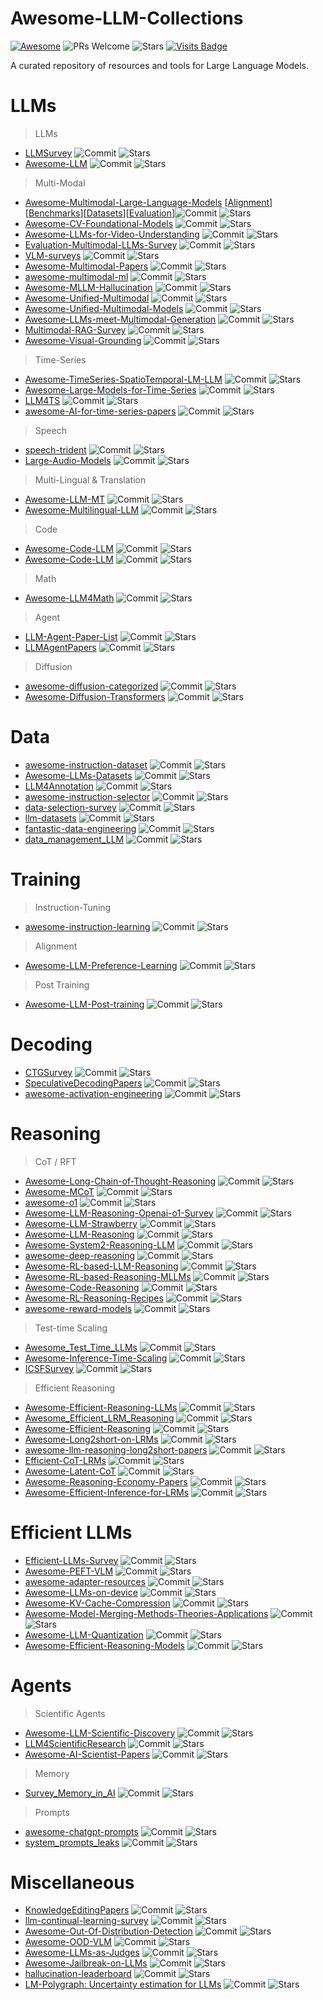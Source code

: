 # Awesome-LLM-Collections
[![Awesome](https://awesome.re/badge.svg)](https://awesome.re) 
![PRs Welcome](https://img.shields.io/badge/PRs-Welcome-green) 
![Stars](https://img.shields.io/github/stars/X1AOX1A/Awesome-LLM-Collections)
[![Visits Badge](https://badges.pufler.dev/visits/X1AOX1A/Awesome-LLM-Collections)](X1AOX1A/Awesome-LLM-Collections)

A curated repository of resources and tools for Large Language Models.


# LLMs

> LLMs

- [LLMSurvey](https://github.com/RUCAIBox/LLMSurvey) ![Commit](https://img.shields.io/github/last-commit/RUCAIBox/LLMSurvey) ![Stars](https://img.shields.io/github/stars/RUCAIBox/LLMSurvey)
- [Awesome-LLM](https://github.com/Hannibal046/Awesome-LLM) ![Commit](https://img.shields.io/github/last-commit/Hannibal046/Awesome-LLM) ![Stars](https://img.shields.io/github/stars/Hannibal046/Awesome-LLM)

> Multi-Modal

- [Awesome-Multimodal-Large-Language-Models](https://github.com/BradyFU/Awesome-Multimodal-Large-Language-Models) [[Alignment](https://github.com/BradyFU/Awesome-Multimodal-Large-Language-Models/tree/Alignment)][[Benchmarks](https://github.com/BradyFU/Awesome-Multimodal-Large-Language-Models/tree/Benchmarks)][[Datasets](https://github.com/BradyFU/Awesome-Multimodal-Large-Language-Models/tree/Datasets)][[Evaluation](https://github.com/BradyFU/Awesome-Multimodal-Large-Language-Models/tree/Evaluation)]![Commit](https://img.shields.io/github/last-commit/BradyFU/Awesome-Multimodal-Large-Language-Models) ![Stars](https://img.shields.io/github/stars/BradyFU/Awesome-Multimodal-Large-Language-Models)
- [Awesome-CV-Foundational-Models](https://github.com/awaisrauf/Awesome-CV-Foundational-Models) ![Commit](https://img.shields.io/github/last-commit/awaisrauf/Awesome-CV-Foundational-Models) ![Stars](https://img.shields.io/github/stars/awaisrauf/Awesome-CV-Foundational-Models)
- [Awesome-LLMs-for-Video-Understanding](https://github.com/yunlong10/Awesome-LLMs-for-Video-Understanding) ![Commit](https://img.shields.io/github/last-commit/yunlong10/Awesome-LLMs-for-Video-Understanding) ![Stars](https://img.shields.io/github/stars/yunlong10/Awesome-LLMs-for-Video-Understanding)
- [Evaluation-Multimodal-LLMs-Survey](https://github.com/swordlidev/Evaluation-Multimodal-LLMs-Survey) ![Commit](https://img.shields.io/github/last-commit/swordlidev/Evaluation-Multimodal-LLMs-Survey) ![Stars](https://img.shields.io/github/stars/swordlidev/Evaluation-Multimodal-LLMs-Survey)
- [VLM-surveys](https://github.com/zli12321/VLM-surveys) ![Commit](https://img.shields.io/github/last-commit/zli12321/VLM-surveys) ![Stars](https://img.shields.io/github/stars/zli12321/VLM-surveys)
- [Awesome-Multimodal-Papers](https://github.com/friedrichor/Awesome-Multimodal-Papers) ![Commit](https://img.shields.io/github/last-commit/friedrichor/Awesome-Multimodal-Papers) ![Stars](https://img.shields.io/github/stars/friedrichor/Awesome-Multimodal-Papers)
- [awesome-multimodal-ml](https://github.com/pliang279/awesome-multimodal-ml) ![Commit](https://img.shields.io/github/last-commit/pliang279/awesome-multimodal-ml) ![Stars](https://img.shields.io/github/stars/pliang279/awesome-multimodal-ml)
- [Awesome-MLLM-Hallucination](https://github.com/showlab/Awesome-MLLM-Hallucination) ![Commit](https://img.shields.io/github/last-commit/showlab/Awesome-MLLM-Hallucination) ![Stars](https://img.shields.io/github/stars/showlab/Awesome-MLLM-Hallucination)
- [Awesome-Unified-Multimodal](https://github.com/Purshow/Awesome-Unified-Multimodal) ![Commit](https://img.shields.io/github/last-commit/Purshow/Awesome-Unified-Multimodal) ![Stars](https://img.shields.io/github/stars/Purshow/Awesome-Unified-Multimodal)
- [Awesome-Unified-Multimodal-Models](https://github.com/showlab/Awesome-Unified-Multimodal-Models) ![Commit](https://img.shields.io/github/last-commit/showlab/Awesome-Unified-Multimodal-Models) ![Stars](https://img.shields.io/github/stars/showlab/Awesome-Unified-Multimodal-Models)
- [Awesome-LLMs-meet-Multimodal-Generation](https://github.com/YingqingHe/Awesome-LLMs-meet-Multimodal-Generation) ![Commit](https://img.shields.io/github/last-commit/YingqingHe/Awesome-LLMs-meet-Multimodal-Generation) ![Stars](https://img.shields.io/github/stars/YingqingHe/Awesome-LLMs-meet-Multimodal-Generation)
- [Multimodal-RAG-Survey](https://github.com/llm-lab-org/Multimodal-RAG-Survey) ![Commit](https://img.shields.io/github/last-commit/llm-lab-org/Multimodal-RAG-Survey) ![Stars](https://img.shields.io/github/stars/llm-lab-org/Multimodal-RAG-Survey)
- [Awesome-Visual-Grounding](https://github.com/linhuixiao/Awesome-Visual-Grounding) ![Commit](https://img.shields.io/github/last-commit/linhuixiao/Awesome-Visual-Grounding) ![Stars](https://img.shields.io/github/stars/linhuixiao/Awesome-Visual-Grounding)

> Time-Series

- [Awesome-TimeSeries-SpatioTemporal-LM-LLM](https://github.com/qingsongedu/Awesome-TimeSeries-SpatioTemporal-LM-LLM) ![Commit](https://img.shields.io/github/last-commit/qingsongedu/Awesome-TimeSeries-SpatioTemporal-LM-LLM) ![Stars](https://img.shields.io/github/stars/qingsongedu/Awesome-TimeSeries-SpatioTemporal-LM-LLM)
- [Awesome-Large-Models-for-Time-Series](https://github.com/SJTU-DMTai/Awesome-Large-Models-for-Time-Series) ![Commit](https://img.shields.io/github/last-commit/SJTU-DMTai/Awesome-Large-Models-for-Time-Series) ![Stars](https://img.shields.io/github/stars/SJTU-DMTai/Awesome-Large-Models-for-Time-Series)
- [LLM4TS](https://github.com/liaoyuhua/LLM4TS) ![Commit](https://img.shields.io/github/last-commit/liaoyuhua/LLM4TS) ![Stars](https://img.shields.io/github/stars/liaoyuhua/LLM4TS)
- [awesome-AI-for-time-series-papers](https://github.com/qingsongedu/awesome-AI-for-time-series-papers) ![Commit](https://img.shields.io/github/last-commit/qingsongedu/awesome-AI-for-time-series-papers) ![Stars](https://img.shields.io/github/stars/qingsongedu/awesome-AI-for-time-series-papers)

> Speech

- [speech-trident](https://github.com/ga642381/speech-trident) ![Commit](https://img.shields.io/github/last-commit/ga642381/speech-trident) ![Stars](https://img.shields.io/github/stars/ga642381/speech-trident)
- [Large-Audio-Models](https://github.com/liusongxiang/Large-Audio-Models) ![Commit](https://img.shields.io/github/last-commit/liusongxiang/Large-Audio-Models) ![Stars](https://img.shields.io/github/stars/liusongxiang/Large-Audio-Models)

> Multi-Lingual & Translation

- [Awesome-LLM-MT](https://github.com/hsing-wang/Awesome-LLM-MT) ![Commit](https://img.shields.io/github/last-commit/hsing-wang/Awesome-LLM-MT) ![Stars](https://img.shields.io/github/stars/hsing-wang/Awesome-LLM-MT)
- [Awesome-Multilingual-LLM](https://github.com/LightChen233/Awesome-Multilingual-LLM) ![Commit](https://img.shields.io/github/last-commit/LightChen233/Awesome-Multilingual-LLM) ![Stars](https://img.shields.io/github/stars/LightChen233/Awesome-Multilingual-LLM)

> Code

- [Awesome-Code-LLM](https://github.com/codefuse-ai/Awesome-Code-LLM) ![Commit](https://img.shields.io/github/last-commit/codefuse-ai/Awesome-Code-LLM) ![Stars](https://img.shields.io/github/stars/codefuse-ai/Awesome-Code-LLM)
- [Awesome-Code-LLM](https://github.com/huybery/Awesome-Code-LLM) ![Commit](https://img.shields.io/github/last-commit/huybery/Awesome-Code-LLM) ![Stars](https://img.shields.io/github/stars/huybery/Awesome-Code-LLM)

> Math

- [Awesome-LLM4Math](https://github.com/tongyx361/Awesome-LLM4Math) ![Commit](https://img.shields.io/github/last-commit/tongyx361/Awesome-LLM4Math) ![Stars](https://img.shields.io/github/stars/tongyx361/Awesome-LLM4Math)

> Agent

- [LLM-Agent-Paper-List](https://github.com/WooooDyy/LLM-Agent-Paper-List) ![Commit](https://img.shields.io/github/last-commit/WooooDyy/LLM-Agent-Paper-List) ![Stars](https://img.shields.io/github/stars/WooooDyy/LLM-Agent-Paper-List)
- [LLMAgentPapers](https://github.com/zjunlp/LLMAgentPapers) ![Commit](https://img.shields.io/github/last-commit/zjunlp/LLMAgentPapers) ![Stars](https://img.shields.io/github/stars/zjunlp/LLMAgentPapers)

> Diffusion

- [awesome-diffusion-categorized](https://github.com/wangkai930418/awesome-diffusion-categorized) ![Commit](https://img.shields.io/github/last-commit/wangkai930418/awesome-diffusion-categorized) ![Stars](https://img.shields.io/github/stars/wangkai930418/awesome-diffusion-categorized)
- [Awesome-Diffusion-Transformers](https://www.shoufachen.com/Awesome-Diffusion-Transformers/) ![Commit](https://img.shields.io/github/last-commit/ShoufaChen/Awesome-Diffusion-Transformers) ![Stars](https://img.shields.io/github/stars/ShoufaChen/Awesome-Diffusion-Transformers)

# Data

- [awesome-instruction-dataset](https://github.com/yaodongC/awesome-instruction-dataset) ![Commit](https://img.shields.io/github/last-commit/yaodongC/awesome-instruction-dataset) ![Stars](https://img.shields.io/github/stars/yaodongC/awesome-instruction-dataset)
- [Awesome-LLMs-Datasets](https://github.com/lmmlzn/Awesome-LLMs-Datasets) ![Commit](https://img.shields.io/github/last-commit/lmmlzn/Awesome-LLMs-Datasets) ![Stars](https://img.shields.io/github/stars/lmmlzn/Awesome-LLMs-Datasets)
- [LLM4Annotation](https://github.com/Zhen-Tan-dmml/LLM4Annotation) ![Commit](https://img.shields.io/github/last-commit/Zhen-Tan-dmml/LLM4Annotation) ![Stars](https://img.shields.io/github/stars/Zhen-Tan-dmml/LLM4Annotation)
- [awesome-instruction-selector](https://github.com/Bolin97/awesome-instruction-selector) ![Commit](https://img.shields.io/github/last-commit/Bolin97/awesome-instruction-selector) ![Stars](https://img.shields.io/github/stars/Bolin97/awesome-instruction-selector)
- [data-selection-survey](https://github.com/alon-albalak/data-selection-survey) ![Commit](https://img.shields.io/github/last-commit/alon-albalak/data-selection-survey) ![Stars](https://img.shields.io/github/stars/alon-albalak/data-selection-survey)
- [llm-datasets](https://github.com/mlabonne/llm-datasets) ![Commit](https://img.shields.io/github/last-commit/mlabonne/llm-datasets) ![Stars](https://img.shields.io/github/stars/mlabonne/llm-datasets)
- [fantastic-data-engineering](https://github.com/yuleiqin/fantastic-data-engineering) ![Commit](https://img.shields.io/github/last-commit/yuleiqin/fantastic-data-engineering) ![Stars](https://img.shields.io/github/stars/yuleiqin/fantastic-data-engineering)
- [data_management_LLM](https://github.com/ZigeW/data_management_LLM) ![Commit](https://img.shields.io/github/last-commit/ZigeW/data_management_LLM) ![Stars](https://img.shields.io/github/stars/ZigeW/data_management_LLM)

# Training

> Instruction-Tuning

- [awesome-instruction-learning](https://github.com/RenzeLou/awesome-instruction-learning) ![Commit](https://img.shields.io/github/last-commit/RenzeLou/awesome-instruction-learning) ![Stars](https://img.shields.io/github/stars/RenzeLou/awesome-instruction-learning)

> Alignment

- [Awesome-LLM-Preference-Learning](https://github.com/KbsdJames/Awesome-LLM-Preference-Learning) ![Commit](https://img.shields.io/github/last-commit/KbsdJames/Awesome-LLM-Preference-Learning) ![Stars](https://img.shields.io/github/stars/KbsdJames/Awesome-LLM-Preference-Learning)

> Post Training

- [Awesome-LLM-Post-training](https://github.com/mbzuai-oryx/Awesome-LLM-Post-training) ![Commit](https://img.shields.io/github/last-commit/mbzuai-oryx/Awesome-LLM-Post-training) ![Stars](https://img.shields.io/github/stars/mbzuai-oryx/Awesome-LLM-Post-training)


# Decoding

- [CTGSurvey](https://github.com/IAAR-Shanghai/CTGSurvey) ![Commit](https://img.shields.io/github/last-commit/IAAR-Shanghai/CTGSurvey) ![Stars](https://img.shields.io/github/stars/IAAR-Shanghai/CTGSurvey)
- [SpeculativeDecodingPapers](https://github.com/hemingkx/SpeculativeDecodingPapers) ![Commit](https://img.shields.io/github/last-commit/hemingkx/SpeculativeDecodingPapers) ![Stars](https://img.shields.io/github/stars/hemingkx/SpeculativeDecodingPapers)
- [awesome-activation-engineering](https://github.com/Zfancy/awesome-activation-engineering) ![Commit](https://img.shields.io/github/last-commit/Zfancy/awesome-activation-engineering) ![Stars](https://img.shields.io/github/stars/Zfancy/awesome-activation-engineering)

# Reasoning

> CoT / RFT
- [Awesome-Long-Chain-of-Thought-Reasoning](https://github.com/LightChen233/Awesome-Long-Chain-of-Thought-Reasoning) ![Commit](https://img.shields.io/github/last-commit/LightChen233/Awesome-Long-Chain-of-Thought-Reasoning) ![Stars](https://img.shields.io/github/stars/LightChen233/Awesome-Long-Chain-of-Thought-Reasoning)
- [Awesome-MCoT](https://github.com/yaotingwangofficial/Awesome-MCoT) ![Commit](https://img.shields.io/github/last-commit/yaotingwangofficial/Awesome-MCoT) ![Stars](https://img.shields.io/github/stars/yaotingwangofficial/Awesome-MCoT)
- [awesome-o1](https://github.com/srush/awesome-o1) ![Commit](https://img.shields.io/github/last-commit/srush/awesome-o1) ![Stars](https://img.shields.io/github/stars/srush/awesome-o1)
- [Awesome-LLM-Reasoning-Openai-o1-Survey](https://github.com/wjn1996/Awesome-LLM-Reasoning-Openai-o1-Survey) ![Commit](https://img.shields.io/github/last-commit/wjn1996/Awesome-LLM-Reasoning-Openai-o1-Survey) ![Stars](https://img.shields.io/github/stars/wjn1996/Awesome-LLM-Reasoning-Openai-o1-Survey)
- [Awesome-LLM-Strawberry](https://github.com/hijkzzz/Awesome-LLM-Strawberry) ![Commit](https://img.shields.io/github/last-commit/hijkzzz/Awesome-LLM-Strawberry) ![Stars](https://img.shields.io/github/stars/hijkzzz/Awesome-LLM-Strawberry)
- [Awesome-LLM-Reasoning](https://github.com/atfortes/Awesome-LLM-Reasoning) ![Commit](https://img.shields.io/github/last-commit/atfortes/Awesome-LLM-Reasoning) ![Stars](https://img.shields.io/github/stars/atfortes/Awesome-LLM-Reasoning)
- [Awesome-System2-Reasoning-LLM](https://github.com/zzli2022/Awesome-System2-Reasoning-LLM) ![Commit](https://img.shields.io/github/last-commit/zzli2022/Awesome-System2-Reasoning-LLM) ![Stars](https://img.shields.io/github/stars/zzli2022/Awesome-System2-Reasoning-LLM)
- [awesome-deep-reasoning](https://github.com/modelscope/awesome-deep-reasoning) ![Commit](https://img.shields.io/github/last-commit/modelscope/awesome-deep-reasoning) ![Stars](https://img.shields.io/github/stars/modelscope/awesome-deep-reasoning)
- [Awesome-RL-based-LLM-Reasoning](https://github.com/bruno686/Awesome-RL-based-LLM-Reasoning) ![Commit](https://img.shields.io/github/last-commit/bruno686/Awesome-RL-based-LLM-Reasoning) ![Stars](https://img.shields.io/github/stars/bruno686/Awesome-RL-based-LLM-Reasoning)
- [Awesome-RL-based-Reasoning-MLLMs](https://github.com/Sun-Haoyuan23/Awesome-RL-based-Reasoning-MLLMs) ![Commit](https://img.shields.io/github/last-commit/Sun-Haoyuan23/Awesome-RL-based-Reasoning-MLLMs) ![Stars](https://img.shields.io/github/stars/Sun-Haoyuan23/Awesome-RL-based-Reasoning-MLLMs)
- [Awesome-Code-Reasoning](https://github.com/dayuyang1999/Awesome-Code-Reasoning) ![Commit](https://img.shields.io/github/last-commit/dayuyang1999/Awesome-Code-Reasoning) ![Stars](https://img.shields.io/github/stars/dayuyang1999/Awesome-Code-Reasoning)
- [Awesome-RL-Reasoning-Recipes](https://github.com/TsinghuaC3I/Awesome-RL-Reasoning-Recipes) ![Commit](https://img.shields.io/github/last-commit/TsinghuaC3I/Awesome-RL-Reasoning-Recipes) ![Stars](https://img.shields.io/github/stars/TsinghuaC3I/Awesome-RL-Reasoning-Recipes)
- [awesome-reward-models](https://github.com/JLZhong23/awesome-reward-models) ![Commit](https://img.shields.io/github/last-commit/JLZhong23/awesome-reward-models) ![Stars](https://img.shields.io/github/stars/JLZhong23/awesome-reward-models)

> Test-time Scaling
- [Awesome_Test_Time_LLMs](https://github.com/Dereck0602/Awesome_Test_Time_LLMs) ![Commit](https://img.shields.io/github/last-commit/Dereck0602/Awesome_Test_Time_LLMs) ![Stars](https://img.shields.io/github/stars/Dereck0602/Awesome_Test_Time_LLMs)
- [Awesome-Inference-Time-Scaling](https://github.com/ThreeSR/Awesome-Inference-Time-Scaling) ![Commit](https://img.shields.io/github/last-commit/ThreeSR/Awesome-Inference-Time-Scaling) ![Stars](https://img.shields.io/github/stars/ThreeSR/Awesome-Inference-Time-Scaling)
- [ICSFSurvey](https://github.com/IAAR-Shanghai/ICSFSurvey) ![Commit](https://img.shields.io/github/last-commit/IAAR-Shanghai/ICSFSurvey) ![Stars](https://img.shields.io/github/stars/IAAR-Shanghai/ICSFSurvey)

> Efficient Reasoning
- [Awesome-Efficient-Reasoning-LLMs](https://github.com/Eclipsess/Awesome-Efficient-Reasoning-LLMs) ![Commit](https://img.shields.io/github/last-commit/Eclipsess/Awesome-Efficient-Reasoning-LLMs) ![Stars](https://img.shields.io/github/stars/Eclipsess/Awesome-Efficient-Reasoning-LLMs)
- [Awesome_Efficient_LRM_Reasoning](https://github.com/XiaoYee/Awesome_Efficient_LRM_Reasoning) ![Commit](https://img.shields.io/github/last-commit/XiaoYee/Awesome_Efficient_LRM_Reasoning) ![Stars](https://img.shields.io/github/stars/XiaoYee/Awesome_Efficient_LRM_Reasoning)
- [Awesome-Efficient-Reasoning](https://github.com/hemingkx/Awesome-Efficient-Reasoning) ![Commit](https://img.shields.io/github/last-commit/hemingkx/Awesome-Efficient-Reasoning) ![Stars](https://img.shields.io/github/stars/hemingkx/Awesome-Efficient-Reasoning)
- [Awesome-Long2short-on-LRMs](https://github.com/Hongcheng-Gao/Awesome-Long2short-on-LRMs) ![Commit](https://img.shields.io/github/last-commit/Hongcheng-Gao/Awesome-Long2short-on-LRMs) ![Stars](https://img.shields.io/github/stars/Hongcheng-Gao/Awesome-Long2short-on-LRMs)
- [awesome-llm-reasoning-long2short-papers](https://github.com/yzhangchuck/awesome-llm-reasoning-long2short-papers) ![Commit](https://img.shields.io/github/last-commit/yzhangchuck/awesome-llm-reasoning-long2short-papers) ![Stars](https://img.shields.io/github/stars/yzhangchuck/awesome-llm-reasoning-long2short-papers)
- [Efficient-CoT-LRMs](https://github.com/Blueyee/Efficient-CoT-LRMs) ![Commit](https://img.shields.io/github/last-commit/Blueyee/Efficient-CoT-LRMs) ![Stars](https://img.shields.io/github/stars/Blueyee/Efficient-CoT-LRMs)
- [Awesome-Latent-CoT](https://github.com/EIT-NLP/Awesome-Latent-CoT) ![Commit](https://img.shields.io/github/last-commit/EIT-NLP/Awesome-Latent-CoT) ![Stars](https://img.shields.io/github/stars/EIT-NLP/Awesome-Latent-CoT)
- [Awesome-Reasoning-Economy-Papers](https://github.com/DevoAllen/Awesome-Reasoning-Economy-Papers) ![Commit](https://img.shields.io/github/last-commit/DevoAllen/Awesome-Reasoning-Economy-Papers) ![Stars](https://img.shields.io/github/stars/DevoAllen/Awesome-Reasoning-Economy-Papers)
- [Awesome-Efficient-Inference-for-LRMs](https://github.com/yueliu1999/Awesome-Efficient-Inference-for-LRMs) ![Commit](https://img.shields.io/github/last-commit/yueliu1999/Awesome-Efficient-Inference-for-LRMs) ![Stars](https://img.shields.io/github/stars/yueliu1999/Awesome-Efficient-Inference-for-LRMs)

# Efficient LLMs

- [Efficient-LLMs-Survey](https://github.com/AIoT-MLSys-Lab/Efficient-LLMs-Survey) ![Commit](https://img.shields.io/github/last-commit/AIoT-MLSys-Lab/Efficient-LLMs-Survey) ![Stars](https://img.shields.io/github/stars/AIoT-MLSys-Lab/Efficient-LLMs-Survey)
- [Awesome-PEFT-VLM](https://github.com/ustcjinggg/Awesome-PEFT-VLM) ![Commit](https://img.shields.io/github/last-commit/ustcjinggg/Awesome-PEFT-VLM) ![Stars](https://img.shields.io/github/stars/ustcjinggg/Awesome-PEFT-VLM)
- [awesome-adapter-resources](https://github.com/calpt/awesome-adapter-resources) ![Commit](https://img.shields.io/github/last-commit/calpt/awesome-adapter-resources) ![Stars](https://img.shields.io/github/stars/calpt/awesome-adapter-resources)
- [Awesome-LLMs-on-device](https://github.com/NexaAI/Awesome-LLMs-on-device) ![Commit](https://img.shields.io/github/last-commit/NexaAI/Awesome-LLMs-on-device) ![Stars](https://img.shields.io/github/stars/NexaAI/Awesome-LLMs-on-device)
- [Awesome-KV-Cache-Compression](https://github.com/October2001/Awesome-KV-Cache-Compression) ![Commit](https://img.shields.io/github/last-commit/October2001/Awesome-KV-Cache-Compression) ![Stars](https://img.shields.io/github/stars/October2001/Awesome-KV-Cache-Compression)
- [Awesome-Model-Merging-Methods-Theories-Applications](https://github.com/EnnengYang/Awesome-Model-Merging-Methods-Theories-Applications) ![Commit](https://img.shields.io/github/last-commit/EnnengYang/Awesome-Model-Merging-Methods-Theories-Applications) ![Stars](https://img.shields.io/github/stars/EnnengYang/Awesome-Model-Merging-Methods-Theories-Applications)
- [Awesome-LLM-Quantization](https://github.com/pprp/Awesome-LLM-Quantization) ![Commit](https://img.shields.io/github/last-commit/pprp/Awesome-LLM-Quantization) ![Stars](https://img.shields.io/github/stars/pprp/Awesome-LLM-Quantization)
- [Awesome-Efficient-Reasoning-Models](https://github.com/fscdc/awesome-efficient-reasoning-models) ![Commit](https://img.shields.io/github/last-commit/fscdc/awesome-efficient-reasoning-models) ![Stars](https://img.shields.io/github/stars/fscdc/awesome-efficient-reasoning-models)
  
# Agents

> Scientific Agents
- [Awesome-LLM-Scientific-Discovery](https://github.com/HKUST-KnowComp/Awesome-LLM-Scientific-Discovery) ![Commit](https://img.shields.io/github/last-commit/HKUST-KnowComp/Awesome-LLM-Scientific-Discovery) ![Stars](https://img.shields.io/github/stars/HKUST-KnowComp/Awesome-LLM-Scientific-Discovery)
- [LLM4ScientificResearch](https://github.com/du-nlp-lab/LLM4SR) ![Commit](https://img.shields.io/github/last-commit/du-nlp-lab/LLM4SR) ![Stars](https://img.shields.io/github/stars/du-nlp-lab/LLM4SR)
- [Awesome-AI-Scientist-Papers](https://github.com/openags/Awesome-AI-Scientist-Papers) ![Commit](https://img.shields.io/github/last-commit/openags/Awesome-AI-Scientist-Papers) ![Stars](https://img.shields.io/github/stars/openags/Awesome-AI-Scientist-Papers)

> Memory
- [Survey_Memory_in_AI](https://github.com/Elvin-Yiming-Du/Survey_Memory_in_AI) ![Commit](https://img.shields.io/github/last-commit/Elvin-Yiming-Du/Survey_Memory_in_AI) ![Stars](https://img.shields.io/github/stars/Elvin-Yiming-Du/Survey_Memory_in_AI)

> Prompts
- [awesome-chatgpt-prompts](https://github.com/f/awesome-chatgpt-prompts) ![Commit](https://img.shields.io/github/last-commit/f/awesome-chatgpt-prompts) ![Stars](https://img.shields.io/github/stars/f/awesome-chatgpt-prompts)
- [system_prompts_leaks](https://github.com/asgeirtj/system_prompts_leaks) ![Commit](https://img.shields.io/github/last-commit/asgeirtj/system_prompts_leaks) ![Stars](https://img.shields.io/github/stars/asgeirtj/system_prompts_leaks)

# Miscellaneous

- [KnowledgeEditingPapers](https://github.com/zjunlp/KnowledgeEditingPapers) ![Commit](https://img.shields.io/github/last-commit/zjunlp/KnowledgeEditingPapers) ![Stars](https://img.shields.io/github/stars/zjunlp/KnowledgeEditingPapers)
- [llm-continual-learning-survey](https://github.com/Wang-ML-Lab/llm-continual-learning-survey) ![Commit](https://img.shields.io/github/last-commit/Wang-ML-Lab/llm-continual-learning-survey) ![Stars](https://img.shields.io/github/stars/Wang-ML-Lab/llm-continual-learning-survey)
- [Awesome-Out-Of-Distribution-Detection](https://github.com/huytransformer/Awesome-Out-Of-Distribution-Detection) ![Commit](https://img.shields.io/github/last-commit/huytransformer/Awesome-Out-Of-Distribution-Detection) ![Stars](https://img.shields.io/github/stars/huytransformer/Awesome-Out-Of-Distribution-Detection)
- [Awesome-OOD-VLM](https://github.com/AtsuMiyai/Awesome-OOD-VLM) ![Commit](https://img.shields.io/github/last-commit/AtsuMiyai/Awesome-OOD-VLM) ![Stars](https://img.shields.io/github/stars/AtsuMiyai/Awesome-OOD-VLM)
- [Awesome-LLMs-as-Judges](https://github.com/CSHaitao/Awesome-LLMs-as-Judges) ![Commit](https://img.shields.io/github/last-commit/CSHaitao/Awesome-LLMs-as-Judges) ![Stars](https://img.shields.io/github/stars/CSHaitao/Awesome-LLMs-as-Judges)
- [Awesome-Jailbreak-on-LLMs](https://github.com/yueliu1999/Awesome-Jailbreak-on-LLMs) ![Commit](https://img.shields.io/github/last-commit/yueliu1999/Awesome-Jailbreak-on-LLMs) ![Stars](https://img.shields.io/github/stars/yueliu1999/Awesome-Jailbreak-on-LLMs)
- [hallucination-leaderboard](https://github.com/vectara/hallucination-leaderboard) ![Commit](https://img.shields.io/github/last-commit/vectara/hallucination-leaderboard) ![Stars](https://img.shields.io/github/stars/vectara/hallucination-leaderboard)
- [LM-Polygraph: Uncertainty estimation for LLMs](https://github.com/IINemo/lm-polygraph) ![Commit](https://img.shields.io/github/last-commit/IINemo/lm-polygraph) ![Stars](https://img.shields.io/github/stars/IINemo/lm-polygraph)


